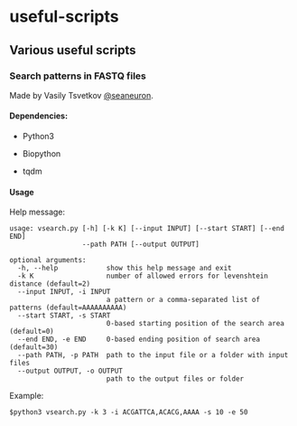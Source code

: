 # useful-scripts
Various useful scripts
--

### Search patterns in FASTQ files

Made by Vasily Tsvetkov [@seaneuron](https://github.com/seaneuron).

#### Dependencies:
 
 - Python3

 - Biopython

 - tqdm

#### Usage

Help message:
```
usage: vsearch.py [-h] [-k K] [--input INPUT] [--start START] [--end END]
                  --path PATH [--output OUTPUT]

optional arguments:
  -h, --help            show this help message and exit
  -k K                  number of allowed errors for levenshtein distance (default=2)
  --input INPUT, -i INPUT
                        a pattern or a comma-separated list of patterns (default=AAAAAAAAAA)
  --start START, -s START
                        0-based starting position of the search area (default=0)
  --end END, -e END     0-based ending position of search area (default=30)
  --path PATH, -p PATH  path to the input file or a folder with input files
  --output OUTPUT, -o OUTPUT
                        path to the output files or folder
```

Example:

```
$python3 vsearch.py -k 3 -i ACGATTCA,ACACG,AAAA -s 10 -e 50
```